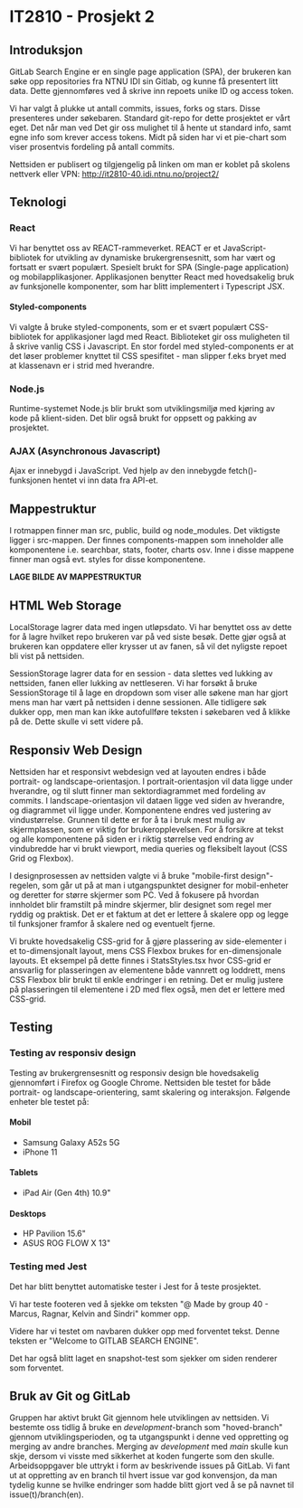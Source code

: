 # IT2810 - Prosjekt 2

## Introduksjon

GitLab Search Engine er en single page application (SPA), der brukeren kan søke opp repositories fra NTNU IDI sin Gitlab, og kunne få presentert litt data. Dette gjennomføres ved å skrive inn repoets unike ID og access token.

Vi har valgt å plukke ut antall commits, issues, forks og stars. Disse presenteres under søkebaren. Standard git-repo for dette prosjektet er vårt eget. Det når man ved Det gir oss mulighet til å hente ut standard info, samt egne info som krever access tokens. Midt på siden har vi et pie-chart som viser prosentvis fordeling på antall commits.

Nettsiden er publisert og tilgjengelig på linken om man er koblet på skolens nettverk eller VPN: http://it2810-40.idi.ntnu.no/project2/

## Teknologi

### React

Vi har benyttet oss av REACT-rammeverket. REACT er et JavaScript-bibliotek for utvikling av dynamiske brukergrensesnitt, som har vært og fortsatt er svært populært. Spesielt brukt for SPA (Single-page application) og mobilapplikasjoner. Applikasjonen benytter React med hovedsakelig bruk av funksjonelle komponenter, som har blitt implementert i Typescript JSX.

#### Styled-components

Vi valgte å bruke styled-components, som er et svært populært CSS-bibliotek for applikasjoner lagd med React. Biblioteket gir oss muligheten til å skrive vanlig CSS i Javascript. En stor fordel med styled-components er at det løser problemer knyttet til CSS spesifitet - man slipper f.eks bryet med at klassenavn er i strid med hverandre.

### Node.js

Runtime-systemet Node.js blir brukt som utviklingsmiljø med kjøring av kode på klient-siden. Det blir også brukt for oppsett og pakking av prosjektet.

### AJAX (Asynchronous Javascript)

Ajax er innebygd i JavaScript. Ved hjelp av den innebygde fetch()-funksjonen hentet vi inn data fra API-et.

## Mappestruktur

I rotmappen finner man src, public, build og node_modules. Det viktigste ligger i src-mappen. Der finnes components-mappen som inneholder alle komponentene i.e. searchbar, stats, footer, charts osv. Inne i disse mappene finner man også evt. styles for disse komponentene.

**LAGE BILDE AV MAPPESTRUKTUR**

## HTML Web Storage

LocalStorage lagrer data med ingen utløpsdato. Vi har benyttet oss av dette for å lagre hvilket repo brukeren var på ved siste besøk. Dette gjør også at brukeren kan oppdatere eller krysser ut av fanen, så vil det nyligste repoet bli vist på nettsiden.

SessionStorage lagrer data for en session - data slettes ved lukking av nettsiden, fanen eller lukking av nettleseren. Vi har forsøkt å bruke SessionStorage til å lage en dropdown som viser alle søkene man har gjort mens man har vært på nettsiden i denne sessionen. Alle tidligere søk dukker opp, men man kan ikke autofullføre teksten i søkebaren ved å klikke på de. Dette skulle vi sett videre på.

## Responsiv Web Design

Nettsiden har et responsivt webdesign ved at layouten endres i både portrait- og landscape-orientasjon. I portrait-orientasjon vil data ligge under hverandre, og til slutt finner man sektordiagrammet med fordeling av commits. I landscape-orientasjon vil dataen ligge ved siden av hverandre, og diagrammet vil ligge under. Komponentene endres ved justering av vindustørrelse. Grunnen til dette er for å ta i bruk mest mulig av skjermplassen, som er viktig for brukeropplevelsen. For å forsikre at tekst og alle komponentene på siden er i riktig størrelse ved endring av vindubredde har vi brukt viewport, media queries og fleksibelt layout (CSS Grid og Flexbox).

I designprosessen av nettsiden valgte vi å bruke "mobile-first design"-regelen, som går ut på at man i utgangspunktet designer for mobil-enheter og deretter for større skjermer som PC. Ved å fokusere på hvordan innholdet blir framstilt på mindre skjermer, blir designet som regel mer ryddig og praktisk. Det er et faktum at det er lettere å skalere opp og legge til funksjoner framfor å skalere ned og eventuelt fjerne.

Vi brukte hovedsakelig CSS-grid for å gjøre plassering av side-elementer i et to-dimensjonalt layout, mens CSS Flexbox brukes for en-dimensjonale layouts. 
Et eksempel på dette finnes i StatsStyles.tsx hvor CSS-grid er ansvarlig for plasseringen av elementene både vannrett og loddrett, mens CSS Flexbox blir brukt til enkle endringer i en retning. Det er mulig justere på plasseringen til elementene i 2D med flex også, men det er lettere med CSS-grid.

## Testing
### Testing av responsiv design
Testing av brukergrensesnitt og responsiv design ble hovedsakelig gjennomført i Firefox og Google Chrome. Nettsiden ble testet for både portrait- og landscape-orientering, samt skalering og interaksjon. Følgende enheter ble testet på:

#### Mobil

- Samsung Galaxy A52s 5G
- iPhone 11

#### Tablets

- iPad Air (Gen 4th) 10.9"

#### Desktops

- HP Pavilion 15.6"
- ASUS ROG FLOW X 13"

### Testing med Jest
Det har blitt benyttet automatiske tester i Jest for å teste prosjektet. 

Vi har teste footeren ved å sjekke om teksten "@ Made by group 40 - Marcus, Ragnar, Kelvin and Sindri" kommer opp. 

Videre har vi testet om navbaren dukker opp med forventet tekst. Denne teksten er "Welcome to GITLAB SEARCH ENGINE".

Det har også blitt laget en snapshot-test som sjekker om siden renderer som forventet. 

## Bruk av Git og GitLab

Gruppen har aktivt brukt Git gjennom hele utviklingen av nettsiden. Vi bestemte oss tidlig å bruke en _development_-branch som "hoved-branch" gjennom utviklingsperioden, og ta utgangspunkt i denne ved oppretting og merging av andre branches. Merging av _development_ med _main_ skulle kun skje, dersom vi visste med sikkerhet at koden fungerte som den skulle. Arbeidsoppgaver ble uttrykt i form av beskrivende issues på GitLab. Vi fant ut at oppretting av en branch til hvert issue var god konvensjon, da man tydelig kunne se hvilke endringer som hadde blitt gjort ved å se på navnet til issue(t)/branch(en).